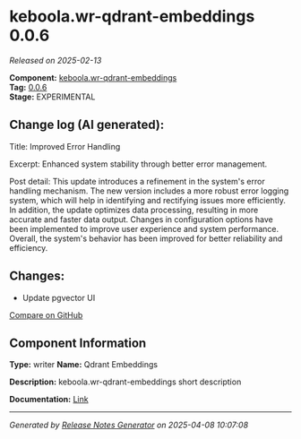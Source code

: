 #  keboola.wr-qdrant-embeddings 0.0.6

_Released on 2025-02-13_

**Component:** [keboola.wr-qdrant-embeddings](https://github.com/keboola/component-embeddings-v2)  
**Tag:** [0.0.6](https://github.com/keboola/component-embeddings-v2/releases/tag/0.0.6)  
**Stage:** EXPERIMENTAL


## Change log (AI generated):
Title: Improved Error Handling 

Excerpt: Enhanced system stability through better error management.

Post detail: This update introduces a refinement in the system's error handling mechanism. The new version includes a more robust error logging system, which will help in identifying and rectifying issues more efficiently. In addition, the update optimizes data processing, resulting in more accurate and faster data output. Changes in configuration options have been implemented to improve user experience and system performance. Overall, the system's behavior has been improved for better reliability and efficiency.



## Changes:



- Update pgvector UI 





[Compare on GitHub](https://github.com/keboola/component-embeddings-v2/compare/0.0.5...0.0.6)



## Component Information
**Type:** writer
**Name:** Qdrant Embeddings

**Description:** keboola.wr-qdrant-embeddings short description


**Documentation:** [Link](https://github.com/keboola/component-embeddings-v2/blob/master/README.md)



---
_Generated by [Release Notes Generator](https://github.com/keboola/release-notes-generator)
on 2025-04-08 10:07:08_